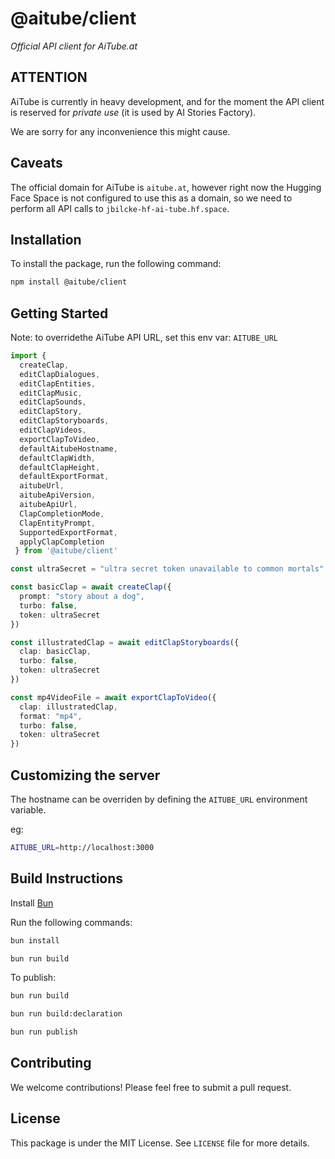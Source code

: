 # @aitube/client

*Official API client for AiTube.at*

## ATTENTION

AiTube is currently in heavy development, and for the moment
the API client is reserved for *private use* (it is used by AI Stories Factory).

We are sorry for any inconvenience this might cause.

## Caveats

The official domain for AiTube is `aitube.at`, however right now
the Hugging Face Space is not configured to use this as a domain,
so we need to perform all API calls to `jbilcke-hf-ai-tube.hf.space`.

## Installation

To install the package, run the following command:

```bash
npm install @aitube/client
```

## Getting Started

Note: to overridethe AiTube API URL, set this env var: `AITUBE_URL`

```typescript
import {
  createClap,
  editClapDialogues,
  editClapEntities,
  editClapMusic,
  editClapSounds,
  editClapStory,
  editClapStoryboards,
  editClapVideos,
  exportClapToVideo,
  defaultAitubeHostname,
  defaultClapWidth,
  defaultClapHeight,
  defaultExportFormat,
  aitubeUrl,
  aitubeApiVersion,
  aitubeApiUrl,
  ClapCompletionMode,
  ClapEntityPrompt,
  SupportedExportFormat,
  applyClapCompletion
 } from '@aitube/client'

const ultraSecret = "ultra secret token unavailable to common mortals"

const basicClap = await createClap({
  prompt: "story about a dog",
  turbo: false,
  token: ultraSecret
})

const illustratedClap = await editClapStoryboards({
  clap: basicClap,
  turbo: false,
  token: ultraSecret
})

const mp4VideoFile = await exportClapToVideo({
  clap: illustratedClap,
  format: "mp4",
  turbo: false,
  token: ultraSecret
})
```

## Customizing the server

The hostname can be overriden by defining the `AITUBE_URL` environment variable.

eg:

```bash
AITUBE_URL=http://localhost:3000
```

## Build Instructions

Install [Bun](https://bun.sh/)

Run the following commands:

```bash
bun install

bun run build
```

To publish:

```bash
bun run build

bun run build:declaration

bun run publish
```

## Contributing

We welcome contributions! Please feel free to submit a pull request.

## License

This package is under the MIT License. See `LICENSE` file for more details.

